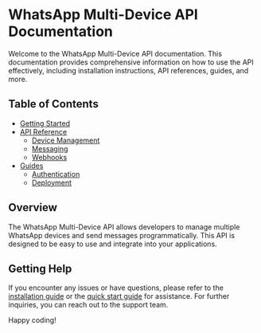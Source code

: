 # WhatsApp Multi-Device API Documentation

Welcome to the WhatsApp Multi-Device API documentation. This documentation provides comprehensive information on how to use the API effectively, including installation instructions, API references, guides, and more.

## Table of Contents

- [Getting Started](getting-started/quickstart.md)
- [API Reference](api-reference/devices.md)
  - [Device Management](api-reference/devices.md)
  - [Messaging](api-reference/messages.md)
  - [Webhooks](api-reference/webhooks.md)
- [Guides](guides/authentication.md)
  - [Authentication](guides/authentication.md)
  - [Deployment](guides/deployment.md)

## Overview

The WhatsApp Multi-Device API allows developers to manage multiple WhatsApp devices and send messages programmatically. This API is designed to be easy to use and integrate into your applications.

## Getting Help

If you encounter any issues or have questions, please refer to the [installation guide](getting-started/installation.md) or the [quick start guide](getting-started/quickstart.md) for assistance. For further inquiries, you can reach out to the support team.

Happy coding!